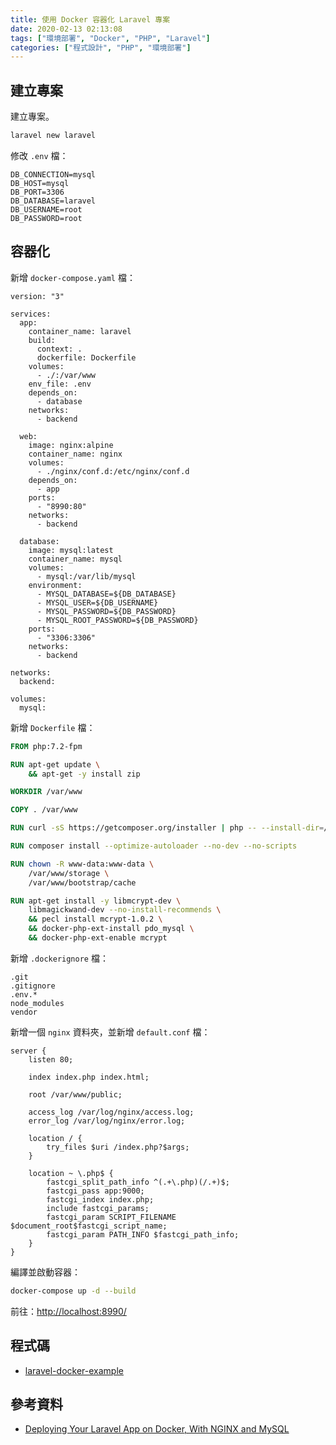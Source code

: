 ```yaml
---
title: 使用 Docker 容器化 Laravel 專案
date: 2020-02-13 02:13:08
tags: ["環境部署", "Docker", "PHP", "Laravel"]
categories: ["程式設計", "PHP", "環境部署"]
---
```


## 建立專案

建立專案。

```BASH
laravel new laravel
```

修改 `.env` 檔：

```ENV
DB_CONNECTION=mysql
DB_HOST=mysql
DB_PORT=3306
DB_DATABASE=laravel
DB_USERNAME=root
DB_PASSWORD=root
```

## 容器化

新增 `docker-compose.yaml` 檔：

```YML
version: "3"

services:
  app:
    container_name: laravel
    build:
      context: .
      dockerfile: Dockerfile
    volumes:
      - ./:/var/www
    env_file: .env
    depends_on:
      - database
    networks:
      - backend

  web:
    image: nginx:alpine
    container_name: nginx
    volumes:
      - ./nginx/conf.d:/etc/nginx/conf.d
    depends_on:
      - app
    ports:
      - "8990:80"
    networks:
      - backend

  database:
    image: mysql:latest
    container_name: mysql
    volumes:
      - mysql:/var/lib/mysql
    environment:
      - MYSQL_DATABASE=${DB_DATABASE}
      - MYSQL_USER=${DB_USERNAME}
      - MYSQL_PASSWORD=${DB_PASSWORD}
      - MYSQL_ROOT_PASSWORD=${DB_PASSWORD}
    ports:
      - "3306:3306"
    networks:
      - backend

networks:
  backend:

volumes:
  mysql:
```

新增 `Dockerfile` 檔：

```DOCKERFILE
FROM php:7.2-fpm

RUN apt-get update \
    && apt-get -y install zip

WORKDIR /var/www

COPY . /var/www

RUN curl -sS https://getcomposer.org/installer | php -- --install-dir=/usr/local/bin --filename=composer

RUN composer install --optimize-autoloader --no-dev --no-scripts

RUN chown -R www-data:www-data \
    /var/www/storage \
    /var/www/bootstrap/cache

RUN apt-get install -y libmcrypt-dev \
    libmagickwand-dev --no-install-recommends \
    && pecl install mcrypt-1.0.2 \
    && docker-php-ext-install pdo_mysql \
    && docker-php-ext-enable mcrypt
```

新增 `.dockerignore` 檔：

```ENV
.git
.gitignore
.env.*
node_modules
vendor
```

新增一個 `nginx` 資料夾，並新增 `default.conf` 檔：

```CONF
server {
    listen 80;

    index index.php index.html;

    root /var/www/public;

    access_log /var/log/nginx/access.log;
    error_log /var/log/nginx/error.log;

    location / {
        try_files $uri /index.php?$args;
    }

    location ~ \.php$ {
        fastcgi_split_path_info ^(.+\.php)(/.+)$;
        fastcgi_pass app:9000;
        fastcgi_index index.php;
        include fastcgi_params;
        fastcgi_param SCRIPT_FILENAME $document_root$fastcgi_script_name;
        fastcgi_param PATH_INFO $fastcgi_path_info;
    }
}
```

編譯並啟動容器：

```BASH
docker-compose up -d --build
```

前往：<http://localhost:8990/>

## 程式碼

- [laravel-docker-example](https://github.com/memochou1993/laravel-docker-example)

## 參考資料

- [Deploying Your Laravel App on Docker, With NGINX and MySQL](https://dev.to/baliachbryan/deploying-your-laravel-app-on-docker-with-nginx-and-mysql-56ni)
